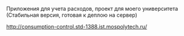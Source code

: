 Приложения для учета расходов, проект для моего университета (Стабильная версия, готовая к деплою на сервер)

http://consumption-control.std-1388.ist.mospolytech.ru/
